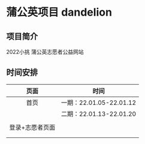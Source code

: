 # 蒲公英项目 dandelion 


## 项目简介
2022小挑 蒲公英志愿者公益网站



## 时间安排

|      页面       |      时间       |
| :-------------: | :-------------: |
|      首页       |  一期：22.01.05-22.01.12 |
|                 |  二期：22.01.13-22.01.20|
|                  |          |
| 登录+志愿者页面 |             |
|                 |                 |
|                 |                 |

